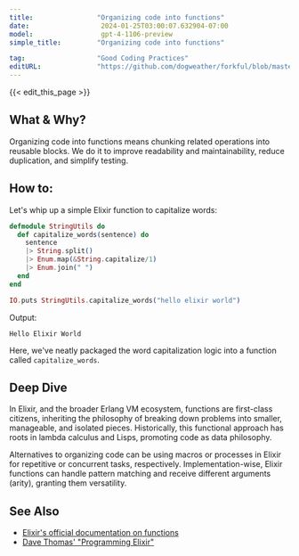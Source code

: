 ```yaml
---
title:                "Organizing code into functions"
date:                  2024-01-25T03:00:07.632904-07:00
model:                 gpt-4-1106-preview
simple_title:         "Organizing code into functions"

tag:                  "Good Coding Practices"
editURL:              "https://github.com/dogweather/forkful/blob/master/content/en/elixir/organizing-code-into-functions.md"
---
```


{{< edit_this_page >}}

## What & Why?
Organizing code into functions means chunking related operations into reusable blocks. We do it to improve readability and maintainability, reduce duplication, and simplify testing.

## How to:
Let's whip up a simple Elixir function to capitalize words:

```elixir
defmodule StringUtils do
  def capitalize_words(sentence) do
    sentence
    |> String.split()
    |> Enum.map(&String.capitalize/1)
    |> Enum.join(" ")
  end
end

IO.puts StringUtils.capitalize_words("hello elixir world")
```
Output:
```
Hello Elixir World
```
Here, we've neatly packaged the word capitalization logic into a function called `capitalize_words`.

## Deep Dive
In Elixir, and the broader Erlang VM ecosystem, functions are first-class citizens, inheriting the philosophy of breaking down problems into smaller, manageable, and isolated pieces. Historically, this functional approach has roots in lambda calculus and Lisps, promoting code as data philosophy.

Alternatives to organizing code can be using macros or processes in Elixir for repetitive or concurrent tasks, respectively. Implementation-wise, Elixir functions can handle pattern matching and receive different arguments (arity), granting them versatility.

## See Also
- [Elixir's official documentation on functions](https://hexdocs.pm/elixir/Kernel.html#functions)
- [Dave Thomas' "Programming Elixir"](https://pragprog.com/titles/elixir16/programming-elixir-1-6/)
